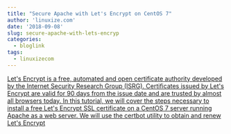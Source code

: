 ```yaml
---
title: "Secure Apache with Let's Encrypt on CentOS 7"
author: 'linuxize.com'
date: '2018-09-08'
slug: secure-apache-with-lets-encryp
categories:
  - bloglink
tags:
  - linuxizecom
---
```


[Let's Encrypt is a free, automated and open certificate authority developed by the Internet Security Research Group (ISRG). Certificates issued by Let's Encrypt are valid for 90 days from the issue date and are trusted by almost all browsers today. In this tutorial, we will cover the steps necessary to install a free Let's Encrypt SSL certificate on a CentOS 7 server running Apache as a web server. We will use the certbot utility to obtain and renew Let's Encrypt<i class="fas fa-external-link-alt"></i>](https://linuxize.com/post/secure-apache-with-let-s-encrypt-on-centos-7/)

